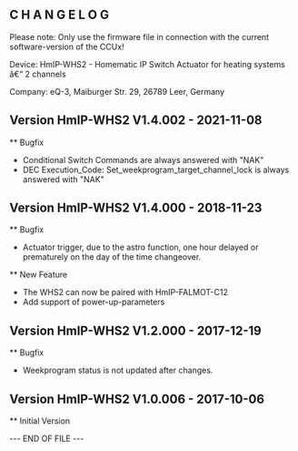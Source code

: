 ﻿C H A N G E L O G
-----------------

Please note: Only use the firmware file in connection with the current software-version of the CCUx!

Device:		HmIP-WHS2 - Homematic IP Switch Actuator for heating systems â€“ 2 channels

Company:	eQ-3, Maiburger Str. 29, 26789 Leer, Germany


Version HmIP-WHS2 V1.4.002 - 2021-11-08
--------------------------------------------------------------

** Bugfix
   * Conditional Switch Commands are always answered with "NAK"
   * DEC Execution_Code: Set_weekprogram_target_channel_lock is always answered with "NAK"

Version HmIP-WHS2 V1.4.000 - 2018-11-23
--------------------------------------------------------------

** Bugfix
   * Actuator trigger, due to the astro function, one hour delayed or prematurely on the day of the time changeover.

** New Feature
   * The WHS2 can now be paired with HmIP-FALMOT-C12
   * Add support of power-up-parameters

Version HmIP-WHS2 V1.2.000 - 2017-12-19
--------------------------------------------------------------

** Bugfix
   * Weekprogram status is not updated after changes.


Version HmIP-WHS2 V1.0.006 - 2017-10-06
--------------------------------------------------------------

** Initial Version

--- END OF FILE ---
